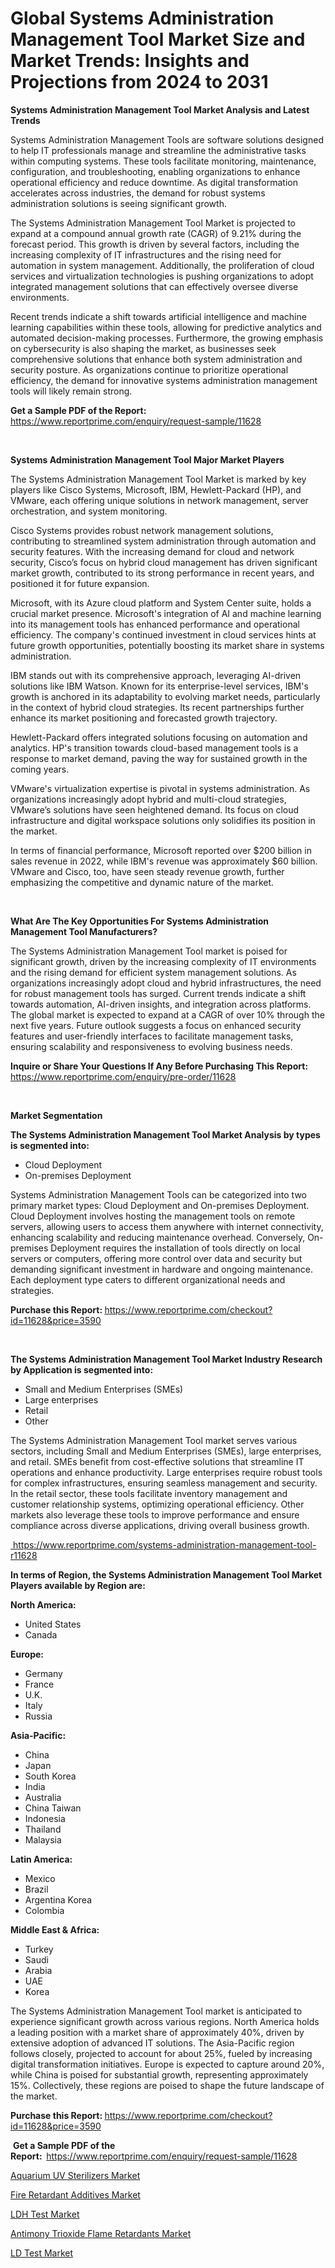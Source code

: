 <p><h1>Global Systems Administration Management Tool Market Size and Market Trends: Insights and Projections from 2024 to 2031</h1></p><p><strong>Systems Administration Management Tool Market Analysis and Latest Trends</strong></p>
<p><p>Systems Administration Management Tools are software solutions designed to help IT professionals manage and streamline the administrative tasks within computing systems. These tools facilitate monitoring, maintenance, configuration, and troubleshooting, enabling organizations to enhance operational efficiency and reduce downtime. As digital transformation accelerates across industries, the demand for robust systems administration solutions is seeing significant growth.</p><p>The Systems Administration Management Tool Market is projected to expand at a compound annual growth rate (CAGR) of 9.21% during the forecast period. This growth is driven by several factors, including the increasing complexity of IT infrastructures and the rising need for automation in system management. Additionally, the proliferation of cloud services and virtualization technologies is pushing organizations to adopt integrated management solutions that can effectively oversee diverse environments.</p><p>Recent trends indicate a shift towards artificial intelligence and machine learning capabilities within these tools, allowing for predictive analytics and automated decision-making processes. Furthermore, the growing emphasis on cybersecurity is also shaping the market, as businesses seek comprehensive solutions that enhance both system administration and security posture. As organizations continue to prioritize operational efficiency, the demand for innovative systems administration management tools will likely remain strong.</p></p>
<p><strong>Get a Sample PDF of the Report:&nbsp;</strong> <a href="https://www.reportprime.com/enquiry/request-sample/11628?utm_campaign=1144&utm_medium=2&utm_source=Github&utm_content=ia&utm_term=02122024&utm_id=systems-administration-management-tool">https://www.reportprime.com/enquiry/request-sample/11628</a></p>
<p>&nbsp;</p>
<p><strong>Systems Administration Management Tool Major Market Players</strong></p>
<p><p>The Systems Administration Management Tool Market is marked by key players like Cisco Systems, Microsoft, IBM, Hewlett-Packard (HP), and VMware, each offering unique solutions in network management, server orchestration, and system monitoring.</p><p>Cisco Systems provides robust network management solutions, contributing to streamlined system administration through automation and security features. With the increasing demand for cloud and network security, Cisco’s focus on hybrid cloud management has driven significant market growth, contributed to its strong performance in recent years, and positioned it for future expansion.</p><p>Microsoft, with its Azure cloud platform and System Center suite, holds a crucial market presence. Microsoft's integration of AI and machine learning into its management tools has enhanced performance and operational efficiency. The company's continued investment in cloud services hints at future growth opportunities, potentially boosting its market share in systems administration.</p><p>IBM stands out with its comprehensive approach, leveraging AI-driven solutions like IBM Watson. Known for its enterprise-level services, IBM's growth is anchored in its adaptability to evolving market needs, particularly in the context of hybrid cloud strategies. Its recent partnerships further enhance its market positioning and forecasted growth trajectory.</p><p>Hewlett-Packard offers integrated solutions focusing on automation and analytics. HP's transition towards cloud-based management tools is a response to market demand, paving the way for sustained growth in the coming years.</p><p>VMware's virtualization expertise is pivotal in systems administration. As organizations increasingly adopt hybrid and multi-cloud strategies, VMware’s solutions have seen heightened demand. Its focus on cloud infrastructure and digital workspace solutions only solidifies its position in the market.</p><p>In terms of financial performance, Microsoft reported over $200 billion in sales revenue in 2022, while IBM's revenue was approximately $60 billion. VMware and Cisco, too, have seen steady revenue growth, further emphasizing the competitive and dynamic nature of the market.</p></p>
<p>&nbsp;</p>
<p><strong>What Are The Key Opportunities For Systems Administration Management Tool Manufacturers?</strong></p>
<p><p>The Systems Administration Management Tool market is poised for significant growth, driven by the increasing complexity of IT environments and the rising demand for efficient system management solutions. As organizations increasingly adopt cloud and hybrid infrastructures, the need for robust management tools has surged. Current trends indicate a shift towards automation, AI-driven insights, and integration across platforms. The global market is expected to expand at a CAGR of over 10% through the next five years. Future outlook suggests a focus on enhanced security features and user-friendly interfaces to facilitate management tasks, ensuring scalability and responsiveness to evolving business needs.</p></p>
<p><strong>Inquire or Share Your Questions If Any Before Purchasing This Report:</strong> <a href="https://www.reportprime.com/enquiry/pre-order/11628?utm_campaign=1144&utm_medium=2&utm_source=Github&utm_content=ia&utm_term=02122024&utm_id=systems-administration-management-tool">https://www.reportprime.com/enquiry/pre-order/11628</a></p>
<p>&nbsp;</p>
<p><strong>Market Segmentation</strong></p>
<p><strong>The Systems Administration Management Tool Market Analysis by types is segmented into:</strong></p>
<p><ul><li>Cloud Deployment</li><li>On-premises Deployment</li></ul></p>
<p><p>Systems Administration Management Tools can be categorized into two primary market types: Cloud Deployment and On-premises Deployment. Cloud Deployment involves hosting the management tools on remote servers, allowing users to access them anywhere with internet connectivity, enhancing scalability and reducing maintenance overhead. Conversely, On-premises Deployment requires the installation of tools directly on local servers or computers, offering more control over data and security but demanding significant investment in hardware and ongoing maintenance. Each deployment type caters to different organizational needs and strategies.</p></p>
<p><strong>Purchase this Report:&nbsp;</strong><a href="https://www.reportprime.com/checkout?id=11628&price=3590&utm_campaign=1144&utm_medium=2&utm_source=Github&utm_content=ia&utm_term=02122024&utm_id=systems-administration-management-tool">https://www.reportprime.com/checkout?id=11628&price=3590</a></p>
<p>&nbsp;</p>
<p><strong>The Systems Administration Management Tool Market Industry Research by Application is segmented into:</strong></p>
<p><ul><li>Small and Medium Enterprises (SMEs)</li><li>Large enterprises</li><li>Retail</li><li>Other</li></ul></p>
<p><p>The Systems Administration Management Tool market serves various sectors, including Small and Medium Enterprises (SMEs), large enterprises, and retail. SMEs benefit from cost-effective solutions that streamline IT operations and enhance productivity. Large enterprises require robust tools for complex infrastructures, ensuring seamless management and security. In the retail sector, these tools facilitate inventory management and customer relationship systems, optimizing operational efficiency. Other markets also leverage these tools to improve performance and ensure compliance across diverse applications, driving overall business growth.</p></p>
<p><a href="https://www.reportprime.com/systems-administration-management-tool-r11628?utm_campaign=1144&utm_medium=2&utm_source=Github&utm_content=ia&utm_term=02122024&utm_id=systems-administration-management-tool">&nbsp;https://www.reportprime.com/systems-administration-management-tool-r11628</a></p>
<p><strong>In terms of Region, the Systems Administration Management Tool Market Players available by Region are:</strong></p>
<p>
    <p> <strong> North America: </strong>
        <ul>
            <li>United States</li>
            <li>Canada</li>
        </ul>
        </p> 
    <p> <strong> Europe: </strong>
        <ul>
            <li>Germany</li>
            <li>France</li>
            <li>U.K.</li>
            <li>Italy</li>
            <li>Russia</li>
        </ul>
        </p> 
    <p> <strong> Asia-Pacific: </strong>
        <ul>
            <li>China</li>
            <li>Japan</li>
            <li>South Korea</li>
            <li>India</li>
            <li>Australia</li>
            <li>China Taiwan</li>
            <li>Indonesia</li>
            <li>Thailand</li>
            <li>Malaysia</li>
        </ul>
        </p> 
    <p> <strong> Latin America: </strong>
        <ul>
            <li>Mexico</li>
            <li>Brazil</li>
            <li>Argentina Korea</li>
            <li>Colombia</li>
        </ul>
        </p> 
    <p> <strong> Middle East & Africa: </strong>
        <ul>
            <li>Turkey</li>
            <li>Saudi</li>
            <li>Arabia</li>
            <li>UAE</li>
            <li>Korea</li>
        </ul>
    </p>
    </p>
<p><p>The Systems Administration Management Tool market is anticipated to experience significant growth across various regions. North America holds a leading position with a market share of approximately 40%, driven by extensive adoption of advanced IT solutions. The Asia-Pacific region follows closely, projected to account for about 25%, fueled by increasing digital transformation initiatives. Europe is expected to capture around 20%, while China is poised for substantial growth, representing approximately 15%. Collectively, these regions are poised to shape the future landscape of the market.</p></p>
<p><strong>Purchase this Report: </strong><a href="https://www.reportprime.com/checkout?id=11628&price=3590&utm_campaign=1144&utm_medium=2&utm_source=Github&utm_content=ia&utm_term=02122024&utm_id=systems-administration-management-tool">https://www.reportprime.com/checkout?id=11628&price=3590</a></p>
<p>&nbsp;<strong>Get a Sample PDF of the Report:&nbsp;&nbsp;</strong><a href="https://www.reportprime.com/enquiry/request-sample/11628?utm_campaign=1144&utm_medium=2&utm_source=Github&utm_content=ia&utm_term=02122024&utm_id=systems-administration-management-tool">https://www.reportprime.com/enquiry/request-sample/11628</a></p>
<p><strong></strong></p>
<p><p><a href="https://www.linkedin.com/pulse/aquarium-uv-sterilizers-market-key-players-growth-trends-cagr-7kyvc?utm_campaign=1144&utm_medium=2&utm_source=Github&utm_content=ia&utm_term=02122024&utm_id=systems-administration-management-tool">Aquarium UV Sterilizers Market</a></p><p><a href="https://issuu.com/reportprime-2/docs/fire-retardant-additives-market-size-2030.pptx?utm_campaign=1144&utm_medium=2&utm_source=Github&utm_content=ia&utm_term=02122024&utm_id=systems-administration-management-tool">Fire Retardant Additives Market</a></p><p><a href="https://www.linkedin.com/pulse/ldh-test-market-size-cagr-49-forecast-highlighting-profitable-m9jkf?utm_campaign=1144&utm_medium=2&utm_source=Github&utm_content=ia&utm_term=02122024&utm_id=systems-administration-management-tool">LDH Test Market</a></p><p><a href="https://issuu.com/reportprime-2/docs/antimony-trioxide-flame-retardants-market-size-203?utm_campaign=1144&utm_medium=2&utm_source=Github&utm_content=ia&utm_term=02122024&utm_id=systems-administration-management-tool">Antimony Trioxide Flame Retardants Market</a></p><p><a href="https://www.linkedin.com/pulse/current-evaluation-future-growth-potential-ld-test-market-tapqf?utm_campaign=1144&utm_medium=2&utm_source=Github&utm_content=ia&utm_term=02122024&utm_id=systems-administration-management-tool">LD Test Market</a></p></p>